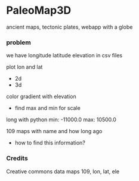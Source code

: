 # PaleoMap3D

ancient maps, tectonic plates, webapp with a globe


### problem
we have 
longitude
latitude
elevation
in csv files

plot lon and lat
- 2d
- 3d

color gradient with elevation
- find max and min for scale

long with python
min: -11000.0
max: 10500.0

109 maps with name and how long ago
- how to find this information?



### Credits

Creative commons
data maps 109, lon, lat, ele